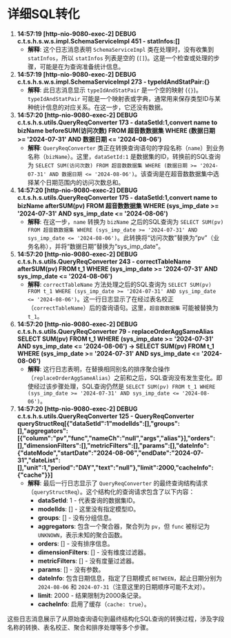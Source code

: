 # 详细SQL转化

1. **14:57:19 [http-nio-9080-exec-2] DEBUG c.t.s.h.s.w.s.impl.SchemaServiceImpl 451 - statInfos:[]**
    - **解释**: 这个日志消息表明 `SchemaServiceImpl` 类在处理时，没有收集到 `statInfos`，所以 `statInfos` 列表是空的 (`[]`)。这是一个检查或处理的步骤，可能是在为查询准备统计信息。
2. **14:57:19 [http-nio-9080-exec-2] DEBUG c.t.s.h.s.w.s.impl.SchemaServiceImpl 273 - typeIdAndStatPair:{}**
    - **解释**: 此日志消息显示 `typeIdAndStatPair` 是一个空的映射 (`{}`)。`typeIdAndStatPair` 可能是一个映射表或字典，通常用来保存类型ID与某种统计信息的对应关系。在这一步，它还没有数据。
3. **14:57:20 [http-nio-9080-exec-2] DEBUG c.t.s.h.s.utils.QueryReqConverter 173 - dataSetId:1,convert name to bizName beforeSUM(访问次数) FROM 超音数数据集 WHERE (数据日期 >= '2024-07-31' AND 数据日期 <= '2024-08-06')**
    - **解释**: `QueryReqConverter` 类正在转换查询语句的字段名称（`name`）到业务名称（`bizName`）。这里，`dataSetId:1` 是数据集的ID，转换前的SQL查询为 `SELECT SUM(访问次数) FROM 超音数数据集 WHERE (数据日期 >= '2024-07-31' AND 数据日期 <= '2024-08-06')`。该查询是在超音数数据集中选择某个日期范围内的访问次数总和。
4. **14:57:20 [http-nio-9080-exec-2] DEBUG c.t.s.h.s.utils.QueryReqConverter 175 - dataSetId:1,convert name to bizName afterSUM(pv) FROM 超音数数据集 WHERE (sys_imp_date >= '2024-07-31' AND sys_imp_date <= '2024-08-06')**
    - **解释**: 在这一步，`name` 转换为 `bizName` 之后的SQL查询为 `SELECT SUM(pv) FROM 超音数数据集 WHERE (sys_imp_date >= '2024-07-31' AND sys_imp_date <= '2024-08-06')`。此转换将“访问次数”替换为“pv”（业务名称），并将“数据日期”替换为“sys_imp_date”。
5. **14:57:20 [http-nio-9080-exec-2] DEBUG c.t.s.h.s.utils.QueryReqConverter 243 - correctTableName afterSUM(pv) FROM t_1 WHERE (sys_imp_date >= '2024-07-31' AND sys_imp_date <= '2024-08-06')**
    - **解释**: `correctTableName` 方法处理之后的SQL查询为 `SELECT SUM(pv) FROM t_1 WHERE (sys_imp_date >= '2024-07-31' AND sys_imp_date <= '2024-08-06')`。这一行日志显示了在经过表名校正（`correctTableName`）后的查询语句。这里，`超音数数据集` 可能被替换为 `t_1`。
6. **14:57:20 [http-nio-9080-exec-2] DEBUG c.t.s.h.s.utils.QueryReqConverter 79 - replaceOrderAggSameAlias SELECT SUM(pv) FROM t_1 WHERE (sys_imp_date >= '2024-07-31' AND sys_imp_date <= '2024-08-06') -> SELECT SUM(pv) FROM t_1 WHERE (sys_imp_date >= '2024-07-31' AND sys_imp_date <= '2024-08-06')**
    - **解释**: 这行日志表明，在替换相同别名的排序聚合操作（`replaceOrderAggSameAlias`）之前和之后，SQL查询没有发生变化。即使经过该步骤处理，SQL查询仍然是 `SELECT SUM(pv) FROM t_1 WHERE (sys_imp_date >= '2024-07-31' AND sys_imp_date <= '2024-08-06')`。
7. **14:57:20 [http-nio-9080-exec-2] DEBUG c.t.s.h.s.utils.QueryReqConverter 125 - QueryReqConverter queryStructReq[{"dataSetId":1"modelIds":[],"groups":[],"aggregators":[{"column":"pv","func","nameCh":"null","args","alias"}],"orders":[],"dimensionFilters":[],"metricFilters":[],"params":[],"dateInfo":{"dateMode","startDate":"2024-08-06","endDate":"2024-07-31","dateList":[],"unit":1,"period":"DAY","text":"null"},"limit":2000,"cacheInfo":{"cache"}}]**
    - **解释**: 最后一行日志显示了 `QueryReqConverter` 的最终查询结构请求（`queryStructReq`）。这个结构化的查询请求包含了以下内容：
        - **dataSetId**: 1 - 代表查询的数据集ID。
        - **modelIds**: [] - 这里没有指定模型ID。
        - **groups**: [] - 没有分组信息。
        - **aggregators**: 包含一个聚合器，聚合列为 `pv`，但 `func` 被标记为 `UNKNOWN`，表示未知的聚合函数。
        - **orders**: [] - 没有排序信息。
        - **dimensionFilters**: [] - 没有维度过滤器。
        - **metricFilters**: [] - 没有度量过滤器。
        - **params**: [] - 没有参数。
        - **dateInfo**: 包含日期信息，指定了日期模式 `BETWEEN`，起止日期分别为 `2024-08-06` 和 `2024-07-31`（注意这里的日期顺序可能不太对）。
        - **limit**: 2000 - 结果限制为2000条记录。
        - **cacheInfo**: 启用了缓存（`cache: true`）。

这些日志消息展示了从原始查询语句到最终结构化SQL查询的转换过程，涉及字段名称的转换、表名校正、聚合和排序处理等多个步骤。